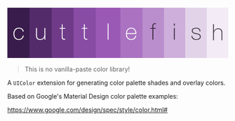 ![cuttlefish](CuttlefishLogo.png?raw=true "cuttlefish")
> This is no vanilla-paste color library!

A `UIColor` extension for generating color palette shades and overlay colors.

Based on Google's Material Design color palette examples:

https://www.google.com/design/spec/style/color.html#
